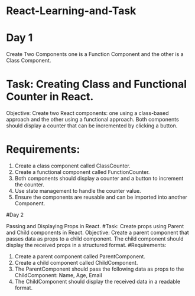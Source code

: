 # React-Learning-and-Task
# Day 1

Create Two Components one is a Function Component and the other is a Class Component.
# Task: Creating Class and Functional Counter in React.
Objective: Create two React components: one using a class-based approach and the other using a functional approach. Both components should display a counter that can be incremented by clicking a button.
# Requirements:
1. Create a class component called ClassCounter.
2. Create a functional component called FunctionCounter.
3. Both components should display a counter and a button to increment the counter.
4. Use state management to handle the counter value.
5. Ensure the components are reusable and can be imported into another Component.

#Day 2

Passing and Displaying Props in React.
#Task: Create props using Parent and Child components in React.
Objective: Create a parent component that passes data as props to a child component. The child component should display the received props in a structured format.
#Requirements:
1. Create a parent component called ParentComponent.
2. Create a child component called ChildComponent.
3. The ParentComponent should pass the following data as props to the ChildComponent:
    Name, Age, Email
4. The ChildComponent should display the received data in a readable format.

   

 
